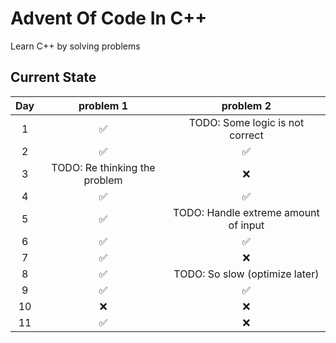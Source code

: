 # Advent Of Code In C++

Learn C++ by solving problems

## Current State
|Day|problem 1|problem 2|
|:---:|:---:|:---:|
|1|✅|TODO: Some logic is not correct|
|2|✅|✅|
|3|TODO: Re thinking the problem|❌|
|4|✅|✅|
|5|✅|TODO: Handle extreme amount of input|
|6|✅|✅|
|7|✅|❌|
|8|✅|TODO: So slow (optimize later)|
|9|✅|✅|
|10|❌|❌|
|11|✅|❌|